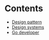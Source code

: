 # Contents 
- [Design pattern](./design-patterns/readme.md)
- [Design systems](./design-system/readme.md)
- [Go developer](./golang/readme.md)